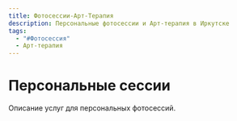 ```yaml
---
title: Фотосессии-Арт-Терапия
description: Персональные фотосессии и Арт-терапия в Иркутске
tags:
  - "#Фотосессия"
  - Арт-терапия
---
```

 
# Персональные сессии

Описание услуг для персональных фотосессий.
